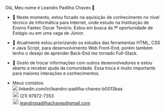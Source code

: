 Olá, Meu nome é Leandro Padilha Chaves 👋

- 🔭 Neste momento, estou focado na aquisição de conhecimento no nível técnico de Informática para Internet, onde estudo na Instituição de Ensino Faetec Oscar Tenório. Estou em busca da 1ª oportunidade de Estágio ou em uma vaga de Júnior.
  
- 🌱 Atualmente estou priorizando os estudos das ferramentas HTML, CSS e Java Script, para desenvolvimento Web Front-End, porém também tenho o desejo de aprender Back-End me tornado Full-Stack.
  
- 👯 Gosto de trocar informações com outros desenvolvedores e estou aberto a receber ajuda da comunidade. Essa troca é muito importante para maiores interações e conhecimentos.

- Meus contatos: <br>
  <img src="https://github.com/LeandroPChaves/leandropchaves/assets/92859551/dbd3e942-45c7-4070-a1b7-de1af7630e76">  linkedin.com/in/leandro-padilha-chaves-b0013baa <br>
  <img src="https://img.icons8.com/?size=48&id=ufkkYBXJSuPy&format=png" style = height:20px> (21) 97972-7353 <br>
  <img src="https://icon-icons.com/icons2/1826/PNG/512/4202011emailgmaillogomailsocialsocialmedia-115677_115624.png" style = height:20px> leandropadilhachaves@gmail.com






<!--
- 🤔 I’m looking for help with ...
- 💬 Ask me about ...
- 📫 How to reach me: ...
- 😄 Pronouns: ...
- ⚡ Fun fact: ...
-->
